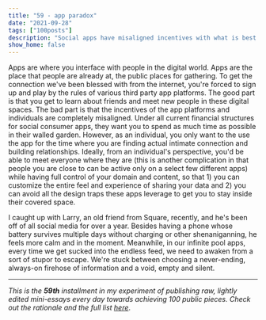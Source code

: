 ```yaml
---
title: "59 - app paradox"
date: "2021-09-28"
tags: ["100posts"]
description: "Social apps have misaligned incentives with what is best for individuals and communities"
show_home: false
---
```

Apps are where you interface with people in the digital world. Apps are the place that people are already at, the public places for gathering. To get the connection we've been blessed with from the internet, you're forced to sign up and play by the rules of various third party app platforms. The good part is that you get to learn about friends and meet new people in these digital spaces. The bad part is that the incentives of the app platforms and individuals are completely misaligned. Under all current financial structures for social consumer apps, they want you to spend as much time as possible in their walled garden. However, as an individual, you only want to the use the app for the time where you are finding actual intimate connection and building relationships. Ideally, from an individual's perspective, you'd be able to meet everyone where they are (this is another complication in that people you are close to can be active only on a select few different apps) while having full control of your domain and content, so that 1) you can customize the entire feel and experience of sharing your data and 2) you can avoid all the design traps these apps leverage to get you to stay inside their covered space.

I caught up with Larry, an old friend from Square, recently, and he's been off of all social media for over a year. Besides having a phone whose battery survives multiple days without charging or other shenaniganning, he feels more calm and in the moment. Meanwhile, in our infinite pool apps, every time we get sucked into the endless feed, we need to awaken from a sort of stupor to escape. We're stuck between choosing a never-ending, always-on firehose of information and a void, empty and silent.

---
*This is the **59th** installment in my experiment of publishing raw, lightly edited mini-essays every day towards achieving 100 public pieces. Check out the rationale and the full list [here](/experiments/100posts/)*.

